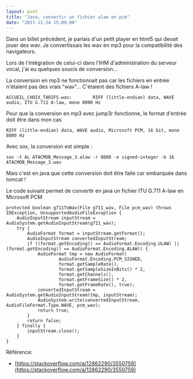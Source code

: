 ```yaml
---
layout: post
title: "Java, convertir un fichier alaw en pcm"
date: "2017-11-24 15:09:00"
---
```

Dans un billet précédent, je parlais d'un petit player en html5 qui devait jouer des wav. Je convertissais les wav en mp3 pour la compatibilité des navigateurs.

Lors de l'intégration de celui-ci dans l'IHM d'administration du serveur vocal, j'ai eu quelques soucis de conversion...

La conversion en mp3 ne fonctionnait pas car les fichiers en entrée n'étaient pas des vrais "wav"... C'étaient des fichiers A-law ! 

```
ACCUEIL_CHOIX_TARIFS.wav:        RIFF (little-endian) data, WAVE audio, ITU G.711 A-law, mono 8000 Hz
```

Pour que la conversion en mp3 avec jump3r fonctionne, le format d'entrée doit être dans mon cas

```
RIFF (little-endian) data, WAVE audio, Microsoft PCM, 16 bit, mono 8000 Hz
```

Avec sox, la conversion est simple :


```
sox -t AL ATACMOB_Message_3.alaw -r 8000 -e signed-integer -b 16 ATACMOB_Message_3.wav
```

Mais c'est en java que cette conversion doit être faite car embarquée dans tomcat !

Le code suivant permet de convertir en java un fichier ITU G.711 A-law en Microsoft PCM


```
protected boolean g711ToWav(File g711_wav, File pcm_wav) throws IOException, UnsupportedAudioFileException {
	AudioInputStream inputStream = AudioSystem.getAudioInputStream(g711_wav);
	try {
		AudioFormat format = inputStream.getFormat();
		AudioInputStream convertedInputStream;
		if ((format.getEncoding() == AudioFormat.Encoding.ULAW) || (format.getEncoding() == AudioFormat.Encoding.ALAW)) {
			AudioFormat tmp = new AudioFormat(
					AudioFormat.Encoding.PCM_SIGNED,
					format.getSampleRate(),
					format.getSampleSizeInBits() * 2,
					format.getChannels(),
					format.getFrameSize() * 2,
					format.getFrameRate(), true);
			convertedInputStream = AudioSystem.getAudioInputStream(tmp, inputStream);
			AudioSystem.write(convertedInputStream, AudioFileFormat.Type.WAVE, pcm_wav);
			return true;
		}
		return false;
	} finally {
		inputStream.close();
	}
}
```

Référence: 
- [https://stackoverflow.com/a/12862290/3550759](https://stackoverflow.com/a/12862290/3550759)
